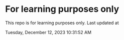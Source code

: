 # For learning purposes only
This repo is for learning purposes only.
Last updated at

Tuesday, December 12, 2023 10:31:52 AM

